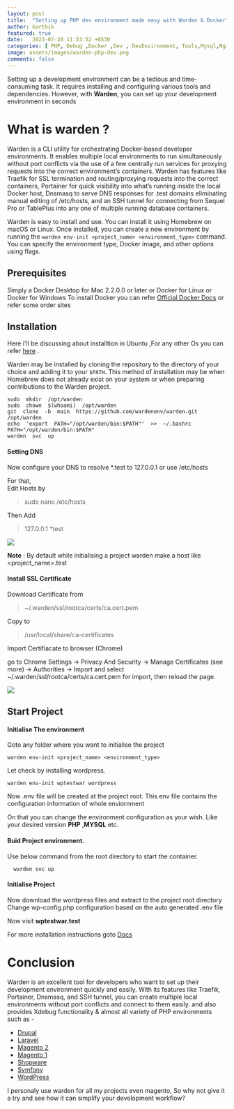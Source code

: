 ```yaml
---
layout: post
title:  "Setting up PHP dev environment made easy with Warden & Docker"
author: karthik
featured: true
date:   2023-07-20 11:53:52 +0530
categories: [ PHP, Debug ,Docker ,Dev , DevEnvironment, Tools,Mysql,Nginix, Tutorial , Debugging , Coding]
image: assets/images/warden-php-dev.png
comments: false
---  
```


Setting up a development environment can be a tedious and time-consuming task. It requires installing and configuring various tools and dependencies. However, with **Warden**, you can set up your development environment in seconds


# What is warden ?

Warden is a CLI utility for orchestrating Docker-based developer environments. It enables multiple local environments to run simultaneously without port conflicts via the use of a few centrally run services for proxying requests into the correct environment’s containers. Warden has features like Traefik for SSL termination and routing/proxying requests into the correct containers, Portainer for quick visibility into what’s running inside the local Docker host, Dnsmasq to serve DNS responses for .test domains eliminating manual editing of /etc/hosts, and an SSH tunnel for connecting from Sequel Pro or TablePlus into any one of multiple running database containers.

Warden is easy to install and use. You can install it using Homebrew on macOS or Linux. Once installed, you can create a new environment by running the  `warden env-init <project_name> <environment_type>`  command. You can specify the environment type, Docker image, and other options using flags.

## Prerequisites

 Simply  a Docker Desktop for Mac 2.2.0.0 or later or Docker for Linux  or Docker for Windows
To install Docker  you can refer [Official Docker Docs](https://docs.docker.com/engine/install/) or refer some order sites

## Installation

Here i'll be discussing about installtion in Ubuntu ,For any other  Os  you can refer [here](https://docs.warden.dev/installing.html)  .

Warden may be installed by cloning the repository to the directory of your choice and adding it to your `$PATH`. This method of installation may be when Homebrew does not already exist on your system or when preparing contributions to the Warden project.
  

    sudo  mkdir  /opt/warden
    sudo  chown  $(whoami)  /opt/warden
    git  clone  -b  main  https://github.com/wardenenv/warden.git  /opt/warden
    echo  'export  PATH="/opt/warden/bin:$PATH"'  >>  ~/.bashrc
    PATH="/opt/warden/bin:$PATH"
    warden  svc  up

 ####  Setting DNS
Now configure your DNS to resolve *.test to 127.0.0.1 or use /etc/hosts 

For that,  
Edit Hosts by

> sudo nano /etc/hosts

Then  Add

> 127.0.0.1                 *test

![](https://lh6.googleusercontent.com/XhB8SO-RBSzFgXmGMtp95UBLO64xVnncyA4blkWotAEvttO21t1RaC_skCWKMgvNESP046DYMOeAgbw4hMWiD4vrGswr4qHg9tuE_cVJ7vc44aQ4fTHevh6MZpJMLGN1kP5I64L-Deby3fA96kW1OVY)

  

**Note** : By default while initialising a project warden make a host like <project_name>.test
 
  #### Install SSL Certificate 

Download Certificate from   
> ~/.warden/ssl/rootca/certs/ca.cert.pem

Copy to 

> /usr/local/share/ca-certificates

 
Import Certifiacate to browser (Chrome) 

go to Chrome Settings -> Privacy And Security -> Manage Certificates (see more) -> Authorities -> Import and select ~/.warden/ssl/rootca/certs/ca.cert.pem for import, then reload the page.

![](https://lh6.googleusercontent.com/t0q5IRItC9aZz4kYH-UX87Pn9iHWaKZCpyKPN3DLR0rDxqTe5J476vmZ23w19sGbGdQ-gwE2B3otN8TjVdMyKf32j9p_5pv0-NCRObbQxyZOiQtUWaLwPn0eJjoH_6xFCx0PNQCSE8_lfdZIdrk0kLc)
 

## Start Project 

#### Initialise The environment 

Goto any folder where you want to initialise the project 

    warden env-init <project_name> <environment_type>

Let check by installing wordpress. 

    warden env-init wptestwar wordpress

  

Now .env file will be created at the project root. This env file contains the configuration information of whole enviornment 

On that you can change the environment configuration as your wish.
Like your desired version **PHP** ,**MYSQL** etc.

#### Buid Project environment.

Use below command from the root directory to start the container.

      warden svc up

#### Initialise Project

Now download the wordpress files and extract to the project root directory 
Change wp-config.php configuration based on the auto generated .env file  

Now visit **wptestwar.test**
 
For more installation instructions goto [Docs](https://docs.warden.dev/environments.html) 

# Conclusion 

Warden is an excellent tool for developers who want to set up their development environment quickly and easily. With its features like Traefik, Portainer, Dnsmasq, and SSH tunnel, you can create multiple local environments without port conflicts and connect to them easily. and also provides Xdebug functionality & almost all variety of PHP environments such as -
-   [Drupal](https://docs.warden.dev/environments/types.html#drupal)
-   [Laravel](https://docs.warden.dev/environments/types.html#laravel)
-   [Magento 2](https://docs.warden.dev/environments/types.html#magento-2)
-   [Magento 1](https://docs.warden.dev/environments/types.html#magento-1)
-   [Shopware](https://docs.warden.dev/environments/types.html#shopware)
-   [Symfony](https://docs.warden.dev/environments/types.html#symfony)
-   [WordPress](https://docs.warden.dev/environments/types.html#wordpress) 

I personaly use warden for all my projects even magento, So why not give it a try and see how it can simplify your development workflow?

